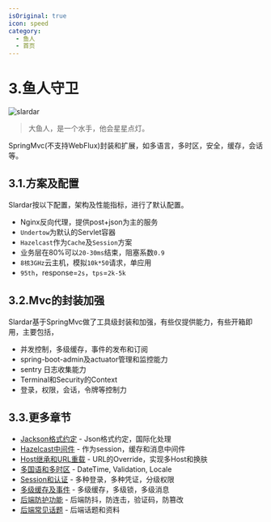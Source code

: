 ```yaml
---
isOriginal: true
icon: speed
category:
  - 鱼人
  - 首页
---
```


# 3.鱼人守卫

![slardar](/slardar_icon.png)

> 大鱼人，是一个水手，他会星星点灯。

SpringMvc(不支持WebFlux)封装和扩展，如多语言，多时区，安全，缓存，会话等。

## 3.1.方案及配置

Slardar按以下配置，架构及性能指标，进行了默认配置。

* Nginx反向代理，提供post+json为主的服务
* `Undertow`为默认的Servlet容器
* `Hazelcast`作为`Cache`及`Session`方案
* 业务层在80%可以`20-30ms`结束，阻塞系数`0.9`
* `8核3GHz`云主机，模拟`10k*50`请求，单应用
* `95th`，response=`2s`，`tps`=`2k-5k`

## 3.2.Mvc的封装加强

Slardar基于SpringMvc做了工具级封装和加强，有些仅提供能力，有些开箱即用，主要包括，

* 并发控制，多级缓存，事件的发布和订阅
* spring-boot-admin及actuator管理和监控能力
* sentry 日志收集能力
* Terminal和Security的Context
* 登录，权限，会话，令牌等控制力

## 3.3.更多章节

* [Jackson格式约定](3a-jackson.md) - Json格式约定，国际化处理
* [Hazelcast中间件](3b-hazelcast.md) - 作为session，缓存和消息中间件
* [Host继承和URL重载](3c-host-ext.md) - URL的Override，实现多Host和换肤
* [多国语和多时区](3d-i18n-zone.md) - DateTime, Validation, Locale
* [Session和认证](3e-auth-session.md) - 多种登录，多种凭证，分级权限
* [多级缓存及事件](3f-cache-event.md) - 多级缓存，多级锁，多级消息
* [后端防护功能](3g-fun-server.md) - 后端防抖，防连击，验证码，防篡改
* [后端常见话题](3h-qa-slardar.md) - 后端话题和资料
